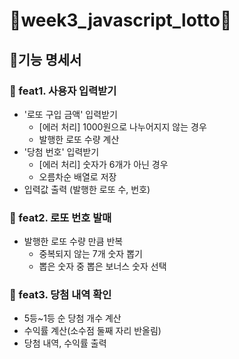 # 🚀week3_javascript_lotto🚀

## 📝기능 명세서

### 📌 feat1. 사용자 입력받기

- '로또 구입 금액' 입력받기
  - [에러 처리] 1000원으로 나누어지지 않는 경우
  - 발행한 로또 수량 계산
- '당첨 번호' 입력받기
  - [에러 처리] 숫자가 6개가 아닌 경우
  - 오름차순 배열로 저장
- 입력값 출력 (발행한 로또 수, 번호)

### 📌 feat2. 로또 번호 발매

- 발행한 로또 수량 만큼 반복
  - 중복되지 않는 7개 숫자 뽑기
  - 뽑은 숫자 중 뽑은 보너스 숫자 선택

### 📌 feat3. 당첨 내역 확인

- 5등~1등 순 당첨 개수 계산
- 수익률 계산(소수점 둘째 자리 반올림)
- 당첨 내역, 수익률 출력
